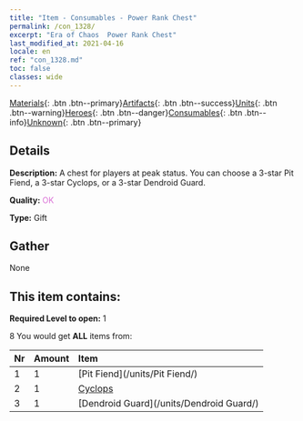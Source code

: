 ```yaml
---
title: "Item - Consumables - Power Rank Chest"
permalink: /con_1328/
excerpt: "Era of Chaos  Power Rank Chest"
last_modified_at: 2021-04-16
locale: en
ref: "con_1328.md"
toc: false
classes: wide
---
```

 [Materials](/Items/){: .btn .btn--primary}[Artifacts](/Items/Artifacts/){: .btn .btn--success}[Units](/Items/Units/){: .btn .btn--warning}[Heroes](/Items/Heroes/){: .btn .btn--danger}[Consumables](/Items/Consumables/){: .btn .btn--info}[Unknown](/Items/Unknown/){: .btn .btn--primary}

## Details
 **Description:** A chest for players at peak status. You can choose a 3-star Pit Fiend, a 3-star Cyclops, or a 3-star Dendroid Guard.

 **Quality:** <span style="color: #DA70D6">OK</span>

 **Type:** Gift

## Gather

  None

## This item contains:

 **Required Level to open:** 1

 8 You would get **ALL** items  from:

  | Nr | Amount |     Item    |
  |:---|:-------|:------------|
  | 1 | 1 | [Pit Fiend](/units/Pit Fiend/) |  | 
  | 2 | 1 | [Cyclops](/units/Cyclops/) |  | 
  | 3 | 1 | [Dendroid Guard](/units/Dendroid Guard/) |  | 
